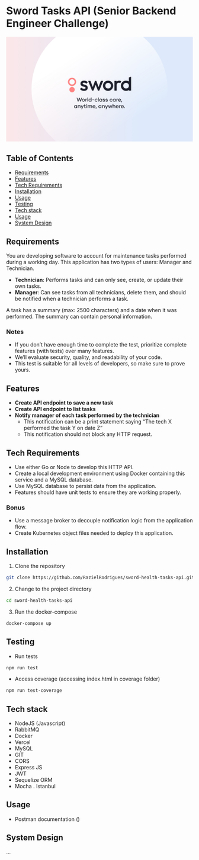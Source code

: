 # Sword Tasks API (Senior Backend Engineer Challenge)

<img src="./sword.jpg" />

## Table of Contents
- [Requirements](#requirements)
- [Features](#features)
- [Tech Requirements](#tech-requirements)
- [Installation](#installation)
- [Usage](#usage)
- [Testing](#testing)
- [Tech stack](#tech-stack)
- [Usage](#usage)
- [System Design](#system-design)

## Requirements
You are developing software to account for maintenance tasks performed during a working day. This application has two types of users: Manager and Technician.

- **Technician**: Performs tasks and can only see, create, or update their own tasks.
- **Manager**: Can see tasks from all technicians, delete them, and should be notified when a technician performs a task.

A task has a summary (max: 2500 characters) and a date when it was performed. The summary can contain personal information.

### Notes
- If you don’t have enough time to complete the test, prioritize complete features (with tests) over many features.
- We’ll evaluate security, quality, and readability of your code.
- This test is suitable for all levels of developers, so make sure to prove yours.

## Features
- **Create API endpoint to save a new task**
- **Create API endpoint to list tasks**
- **Notify manager of each task performed by the technician**
  - This notification can be a print statement saying “The tech X performed the task Y on date Z”
  - This notification should not block any HTTP request.

## Tech Requirements
- Use either Go or Node to develop this HTTP API.
- Create a local development environment using Docker containing this service and a MySQL database.
- Use MySQL database to persist data from the application.
- Features should have unit tests to ensure they are working properly.

### Bonus
- Use a message broker to decouple notification logic from the application flow.
- Create Kubernetes object files needed to deploy this application.

## Installation
1. Clone the repository
```bash
git clone https://github.com/RazielRodrigues/sword-health-tasks-api.git
```
2. Change to the project directory
```bash
cd sword-health-tasks-api
```
3. Run the docker-compose
```bash
docker-compose up
```

## Testing
- Run tests
```bash
npm run test
```
- Access coverage (accessing index.html in coverage folder)
```bash
npm run test-coverage
```

## Tech stack
- NodeJS (Javascript)
- RabbitMQ
- Docker
- Vercel
- MySQL
- GIT
- CORS
- Express JS
- JWT
- Sequelize ORM
- Mocha
. Istanbul

## Usage
- Postman documentation ()

## System Design
...
